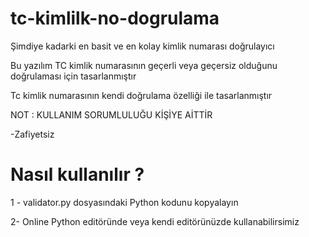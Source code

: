 # tc-kimlilk-no-dogrulama
Şimdiye kadarki en basit ve en kolay kimlik numarası doğrulayıcı 

Bu yazılım  TC kimlik numarasının geçerli veya geçersiz olduğunu doğrulaması için tasarlanmıştır 

Tc kimlik numarasının kendi doğrulama özelliği ile tasarlanmıştır 

NOT : KULLANIM SORUMLULUĞU KİŞİYE AİTTİR

-Zafiyetsiz

# Nasıl kullanılır ?

1 -  validator.py dosyasındaki Python kodunu kopyalayın

2- Online Python editöründe veya kendi editörünüzde  kullanabilirsimiz
